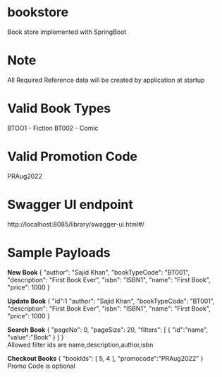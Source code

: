 # bookstore
Book store implemented with SpringBoot

# Note
All Required Reference data will be created by application at startup

# Valid Book Types
  BTOO1 - Fiction
  BT002 - Comic
  
# Valid Promotion Code
 PRAug2022

# Swagger UI endpoint
http://localhost:8085/library/swagger-ui.html#/

# Sample Payloads
<b>New Book</b>
{
  "author": "Sajid Khan",
  "bookTypeCode": "BT001",
  "description": "First Book Ever",
  "isbn": "ISBN1",
  "name": "First Book",
  "price": 1000
}
 
 <b>Update Book</b>
{
	"id":1
  "author": "Sajid Khan",
  "bookTypeCode": "BT001",
  "description": "First Book Ever",
  "isbn": "ISBN1",
  "name": "First Book",
  "price": 1000
}

<b>Search Book</b>
{
    "pageNo": 0,
    "pageSize": 20,
     "filters": [
       {
         "id":"name",
         "value":"Book"
       }
     ]
} <br>Allowed filter ids are name,description,author,isbn

<b>Checkout Books</b>
{
  "bookIds": [
    5,
    4
  ],
  "promocode":"PRAug2022" 
}
<br> Promo Code is optional
